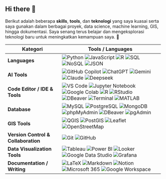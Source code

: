 ## Hi there 👋

Berikut adalah beberapa **skills**, **tools**, dan **teknologi** yang saya kuasai serta saya gunakan dalam berbagai proyek, data science, machine learning, GIS, hingga dokumentasi. Saya senang terus belajar dan mengeksplorasi teknologi baru untuk meningkatkan kemampuan saya. 🚀

| Kategori               | Tools / Languages                                                                                                      |
|------------------------|-----------------------------------------------------------------------------------------------------------------------|
| **Languages**          | ![Python](https://img.shields.io/badge/Python-FFD43B?style=for-the-badge&logo=python&logoColor=blue)                  ![JavaScript](https://img.shields.io/badge/JavaScript-323330?style=for-the-badge&logo=javascript&logoColor=F7DF1E) ![R](https://img.shields.io/badge/R-276DC3?style=for-the-badge&logo=r&logoColor=white) ![SQL](https://img.shields.io/badge/SQL-003B57?style=for-the-badge&logo=sqlite&logoColor=white) ![NoSQL](https://img.shields.io/badge/NoSQL-47A248?style=for-the-badge&logo=mongodb&logoColor=white) ![JSON](https://img.shields.io/badge/JSON-000000?style=for-the-badge&logo=json&logoColor=white)      |
| **AI Tools**           | ![GitHub Copilot](https://img.shields.io/badge/GitHub_Copilot-181717?style=for-the-badge&logo=github&logoColor=white) ![ChatGPT](https://img.shields.io/badge/ChatGPT-10A37F?style=for-the-badge&logo=openai&logoColor=white) ![Gemini](https://img.shields.io/badge/Gemini-4285F4?style=for-the-badge&logo=google&logoColor=white) ![Claude](https://img.shields.io/badge/Claude-FFD700?style=for-the-badge&logo=anthropic&logoColor=black) ![Deepseek](https://img.shields.io/badge/Deepseek-0052CC?style=for-the-badge&logo=deepseek&logoColor=white) |
| **Code Editor / IDE & Tools** | ![VS Code](https://img.shields.io/badge/VSCode-007ACC?style=for-the-badge&logo=visualstudiocode&logoColor=white) ![Jupyter Notebook](https://img.shields.io/badge/Jupyter-F37626?style=for-the-badge&logo=jupyter&logoColor=white) ![Google Colab](https://img.shields.io/badge/Google_Colab-F9AB00?style=for-the-badge&logo=googlecolab&logoColor=white) ![R](https://img.shields.io/badge/R-276DC3?style=for-the-badge&logo=r&logoColor=white) ![RStudio](https://img.shields.io/badge/RStudio-75AADB?style=for-the-badge&logo=rstudio&logoColor=white) ![DBeaver](https://img.shields.io/badge/dbeaver-382923?style=for-the-badge&logo=dbeaver&logoColor=white) ![Terminal](https://img.shields.io/badge/Terminal-000000?style=for-the-badge&logo=gnubash&logoColor=white) ![MATLAB](https://img.shields.io/badge/MATLAB-0076A8?style=for-the-badge&logo=mathworks&logoColor=white)   |
| **Database**           | ![MySQL](https://img.shields.io/badge/MySQL-4479A1?style=for-the-badge&logo=mysql&logoColor=white) ![PostgreSQL](https://img.shields.io/badge/PostgreSQL-336791?style=for-the-badge&logo=postgresql&logoColor=white) ![MongoDB](https://img.shields.io/badge/MongoDB-47A248?style=for-the-badge&logo=mongodb&logoColor=white) ![phpMyAdmin](https://img.shields.io/badge/phpMyAdmin-6C78AF?style=for-the-badge&logo=php&logoColor=white) ![DBeaver](https://img.shields.io/badge/dbeaver-382923?style=for-the-badge&logo=dbeaver&logoColor=white) ![pgAdmin](https://img.shields.io/badge/pgAdmin4-336791?style=for-the-badge&logo=databricks&logoColor=white) |
| **GIS Tools**          | ![QGIS](https://img.shields.io/badge/QGIS-589632?style=for-the-badge&logo=qgis&logoColor=white) ![PostGIS](https://img.shields.io/badge/PostGIS-336791?style=for-the-badge&logo=postgresql&logoColor=white) ![Leaflet](https://img.shields.io/badge/Leaflet-199900?style=for-the-badge&logo=leaflet&logoColor=white) ![OpenStreetMap](https://img.shields.io/badge/OpenStreetMap-7EBC6F?style=for-the-badge&logo=openstreetmap&logoColor=white)          |
| **Version Control & Collaboration** | ![Git](https://img.shields.io/badge/Git-E44C30?style=for-the-badge&logo=git&logoColor=white) ![GitHub](https://img.shields.io/badge/GitHub-181717?style=for-the-badge&logo=github&logoColor=white)                      |
| **Data Visualization Tools** | ![Tableau](https://img.shields.io/badge/Tableau-E97627?style=for-the-badge&logo=tableau&logoColor=white) ![Power BI](https://img.shields.io/badge/Power_BI-F2C811?style=for-the-badge&logo=microsoft-power-bi&logoColor=black) ![Looker](https://img.shields.io/badge/Looker-4285F4?style=for-the-badge&logo=looker&logoColor=white) ![Google Data Studio](https://img.shields.io/badge/Google_Data_Studio-4285F4?style=for-the-badge&logo=google&logoColor=white) ![Grafana](https://img.shields.io/badge/Grafana-F46800?style=for-the-badge&logo=grafana&logoColor=white)      |
| **Documentation / Writing** | ![LaTeX](https://img.shields.io/badge/LaTeX-47A141?style=for-the-badge&logo=latex&logoColor=white) ![Markdown](https://img.shields.io/badge/Markdown-000000?style=for-the-badge&logo=markdown&logoColor=white) ![Notion](https://img.shields.io/badge/Notion-000000?style=for-the-badge&logo=notion&logoColor=white) ![Microsoft 365](https://img.shields.io/badge/Microsoft_365-D83B01?style=for-the-badge&logo=microsoft&logoColor=white) ![Google Workspace](https://img.shields.io/badge/Google_Workspace-4285F4?style=for-the-badge&logo=googleworkspace&logoColor=white) |
